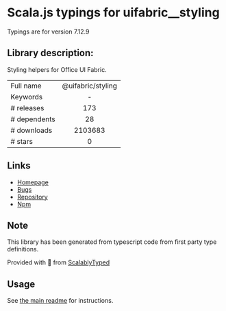 
# Scala.js typings for uifabric__styling

Typings are for version 7.12.9

## Library description:
Styling helpers for Office UI Fabric.

|                    |                 |
| ------------------ | :-------------: |
| Full name          | @uifabric/styling |
| Keywords           | - |
| # releases         | 173 |
| # dependents       | 28 |
| # downloads        | 2103683 |
| # stars            | 0 |

## Links
- [Homepage](https://github.com/OfficeDev/office-ui-fabric-react#readme)
- [Bugs](https://github.com/OfficeDev/office-ui-fabric-react/issues)
- [Repository](https://github.com/OfficeDev/office-ui-fabric-react)
- [Npm](https://www.npmjs.com/package/%40uifabric%2Fstyling)
    


## Note
This library has been generated from typescript code from first party type definitions.

Provided with :purple_heart: from [ScalablyTyped](https://github.com/oyvindberg/ScalablyTyped)

## Usage
See [the main readme](../../readme.md) for instructions.


